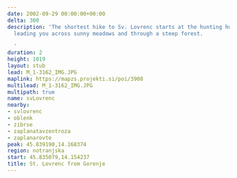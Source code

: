 ```yaml
---
date: 2002-09-29 00:00:00+00:00
delta: 300
description: 'The shortest hike to Sv. Lovrenc starts at the hunting hut above Gorenje,
  leading you across sunny meadows and through a steep forest.

  '
duration: 2
height: 1019
layout: stub
lead: M_1-3162_IMG.JPG
maplink: https://mapzs.projekti.si/poi/3908
multilead: M_1-3162_IMG.JPG
multipath: true
name: svLovrenc
nearby:
- svlovrenc
- oblenk
- zibrse
- zaplanatavzentroza
- zaplanarovte
peak: 45.839190,14.168374
region: notranjska
start: 45.835079,14.154237
title: St. Lovrenc from Gorenje
---
```

